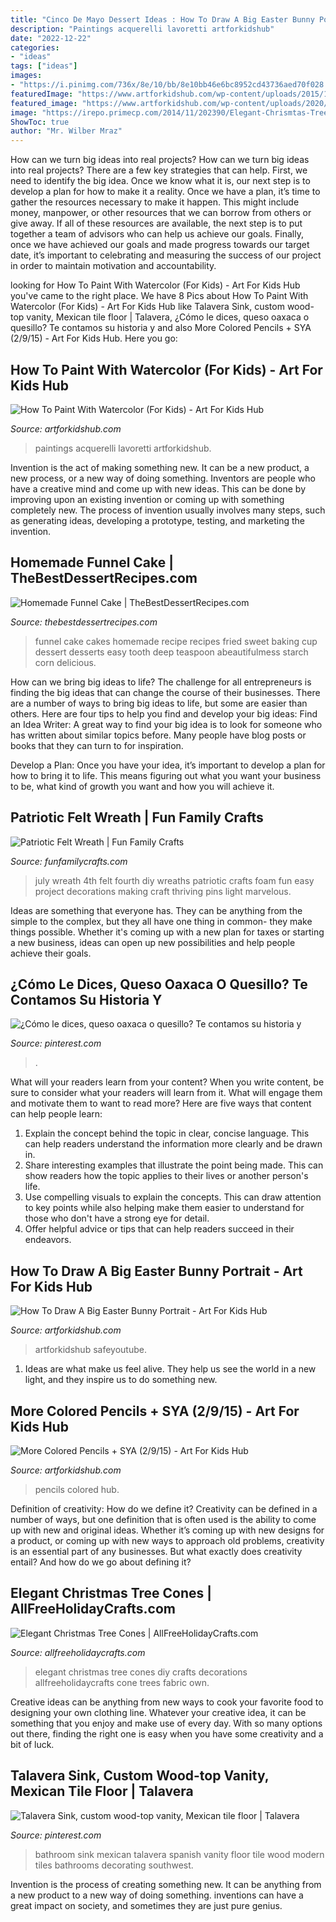 ```yaml
---
title: "Cinco De Mayo Dessert Ideas : How To Draw A Big Easter Bunny Portrait"
description: "Paintings acquerelli lavoretti artforkidshub"
date: "2022-12-22"
categories:
- "ideas"
tags: ["ideas"]
images:
- "https://i.pinimg.com/736x/8e/10/bb/8e10bb46e6bc8952cd43736aed70f028.jpg"
featuredImage: "https://www.artforkidshub.com/wp-content/uploads/2015/11/watercolor-leaf-feature.jpg"
featured_image: "https://www.artforkidshub.com/wp-content/uploads/2020/03/How-To-Draw-A-Big-Easter-Bunny-Head-thumbnail.jpg"
image: "https://irepo.primecp.com/2014/11/202390/Elegant-Chrismtas-Tree-Cones_ExtraLarge900_ID-805558.jpg?v=805558"
ShowToc: true
author: "Mr. Wilber Mraz"
---
```



How can we turn big ideas into real projects?
How can we turn big ideas into real projects? There are a few key strategies that can help. First, we need to identify the big idea. Once we know what it is, our next step is to develop a plan for how to make it a reality. Once we have a plan, it’s time to gather the resources necessary to make it happen. This might include money, manpower, or other resources that we can borrow from others or give away. If all of these resources are available, the next step is to put together a team of advisors who can help us achieve our goals. Finally, once we have achieved our goals and made progress towards our target date, it’s important to celebrating and measuring the success of our project in order to maintain motivation and accountability.

	

		
looking for How To Paint With Watercolor (For Kids) - Art For Kids Hub you've came to the right place. We have 8 Pics about How To Paint With Watercolor (For Kids) - Art For Kids Hub like Talavera Sink, custom wood-top vanity, Mexican tile floor | Talavera, ¿Cómo le dices, queso oaxaca o quesillo? Te contamos su historia y and also More Colored Pencils + SYA (2/9/15) - Art For Kids Hub. Here you go:
		
    
## How To Paint With Watercolor (For Kids) - Art For Kids Hub

<img loading=lazy src="https://www.artforkidshub.com/wp-content/uploads/2015/11/watercolor-leaf-feature.jpg" onerror="this.onerror=null;this.src='https://tse2.mm.bing.net/th?id=OIP.EIxbRoDdsQL9tLxwBNRzJAHaEI&amp;pid=15.1';" alt="How To Paint With Watercolor (For Kids) - Art For Kids Hub">

_Source: artforkidshub.com_

>paintings acquerelli lavoretti artforkidshub. 

	

Invention is the act of making something new. It can be a new product, a new process, or a new way of doing something. Inventors are people who have a creative mind and come up with new ideas. This can be done by improving upon an existing invention or coming up with something completely new. The process of invention usually involves many steps, such as generating ideas, developing a prototype, testing, and marketing the invention.

    
## Homemade Funnel Cake | TheBestDessertRecipes.com

<img loading=lazy src="https://irepo.primecp.com/2015/01/206000/funnel-cake_ExtraLarge800_ID-846542.jpg?v=846542" onerror="this.onerror=null;this.src='https://tse2.mm.bing.net/th?id=OIP.q3BsLAyIk7wKnX7VfgXlXQHaKl&amp;pid=15.1';" alt="Homemade Funnel Cake | TheBestDessertRecipes.com">

_Source: thebestdessertrecipes.com_

>funnel cake cakes homemade recipe recipes fried sweet baking cup dessert desserts easy tooth deep teaspoon abeautifulmess starch corn delicious. 

	

How can we bring big ideas to life?
The challenge for all entrepreneurs is finding the big ideas that can change the course of their businesses. There are a number of ways to bring big ideas to life, but some are easier than others. Here are four tips to help you find and develop your big ideas:
Find an Idea Writer: A great way to find your big idea is to look for someone who has written about similar topics before. Many people have blog posts or books that they can turn to for inspiration.

Develop a Plan: Once you have your idea, it’s important to develop a plan for how to bring it to life. This means figuring out what you want your business to be, what kind of growth you want and how you will achieve it.

    
## Patriotic Felt Wreath | Fun Family Crafts

<img loading=lazy src="http://funfamilycrafts.com/wp-content/uploads/2013/06/wreath.jpg" onerror="this.onerror=null;this.src='https://tse4.mm.bing.net/th?id=OIP.K09d1eIAC67RjkWRNJx69AHaFF&amp;pid=15.1';" alt="Patriotic Felt Wreath | Fun Family Crafts">

_Source: funfamilycrafts.com_

>july wreath 4th felt fourth diy wreaths patriotic crafts foam fun easy project decorations making craft thriving pins light marvelous. 

	

Ideas are something that everyone has. They can be anything from the simple to the complex, but they all have one thing in common- they make things possible. Whether it's coming up with a new plan for taxes or starting a new business, ideas can open up new possibilities and help people achieve their goals.

    
## ¿Cómo Le Dices, Queso Oaxaca O Quesillo? Te Contamos Su Historia Y

<img loading=lazy src="https://i.pinimg.com/736x/8e/10/bb/8e10bb46e6bc8952cd43736aed70f028.jpg" onerror="this.onerror=null;this.src='https://tse2.mm.bing.net/th?id=OIP.y7BnoSRgLhIXD05v8_BTqgHaE8&amp;pid=15.1';" alt="¿Cómo le dices, queso oaxaca o quesillo? Te contamos su historia y">

_Source: pinterest.com_

>. 

	

What will your readers learn from your content?
When you write content, be sure to consider what your readers will learn from it. What will engage them and motivate them to want to read more? Here are five ways that content can help people learn: 
1. Explain the concept behind the topic in clear, concise language. This can help readers understand the information more clearly and be drawn in.
2. Share interesting examples that illustrate the point being made. This can show readers how the topic applies to their lives or another person's life. 
3. Use compelling visuals to explain the concepts. This can draw attention to key points while also helping make them easier to understand for those who don't have a strong eye for detail. 
4. Offer helpful advice or tips that can help readers succeed in their endeavors.

    
## How To Draw A Big Easter Bunny Portrait - Art For Kids Hub

<img loading=lazy src="https://www.artforkidshub.com/wp-content/uploads/2020/03/How-To-Draw-A-Big-Easter-Bunny-Head-thumbnail.jpg" onerror="this.onerror=null;this.src='https://tse3.mm.bing.net/th?id=OIP.H9U68YGYSDESoX319h5fKwHaEJ&amp;pid=15.1';" alt="How To Draw A Big Easter Bunny Portrait - Art For Kids Hub">

_Source: artforkidshub.com_

>artforkidshub safeyoutube. 

	

1. Ideas are what make us feel alive. They help us see the world in a new light, and they inspire us to do something new.

    
## More Colored Pencils + SYA (2/9/15) - Art For Kids Hub

<img loading=lazy src="https://www.artforkidshub.com/wp-content/uploads/2015/02/colored-pencils-feature.jpg" onerror="this.onerror=null;this.src='https://tse2.mm.bing.net/th?id=OIP.3ee8U5l07SEjxkQP_ouetwHaEJ&amp;pid=15.1';" alt="More Colored Pencils + SYA (2/9/15) - Art For Kids Hub">

_Source: artforkidshub.com_

>pencils colored hub. 

	

Definition of creativity: How do we define it?
Creativity can be defined in a number of ways, but one definition that is often used is the ability to come up with new and original ideas. Whether it’s coming up with new designs for a product, or coming up with new ways to approach old problems, creativity is an essential part of any businesses. But what exactly does creativity entail? And how do we go about defining it?

    
## Elegant Christmas Tree Cones | AllFreeHolidayCrafts.com

<img loading=lazy src="https://irepo.primecp.com/2014/11/202390/Elegant-Chrismtas-Tree-Cones_ExtraLarge900_ID-805558.jpg?v=805558" onerror="this.onerror=null;this.src='https://tse3.mm.bing.net/th?id=OIP.5QcKMUL2WsuXF89Hj0ILMAHaLx&amp;pid=15.1';" alt="Elegant Christmas Tree Cones | AllFreeHolidayCrafts.com">

_Source: allfreeholidaycrafts.com_

>elegant christmas tree cones diy crafts decorations allfreeholidaycrafts cone trees fabric own. 

	

Creative ideas can be anything from new ways to cook your favorite food to designing your own clothing line. Whatever your creative idea, it can be something that you enjoy and make use of every day. With so many options out there, finding the right one is easy when you have some creativity and a bit of luck.

    
## Talavera Sink, Custom Wood-top Vanity, Mexican Tile Floor | Talavera

<img loading=lazy src="https://i.pinimg.com/736x/9f/d2/90/9fd2903cbc926481e33a0763f2fdc95d.jpg" onerror="this.onerror=null;this.src='https://tse4.mm.bing.net/th?id=OIP.S6e-F82X_bXRcIoSVE7vSAHaJ3&amp;pid=15.1';" alt="Talavera Sink, custom wood-top vanity, Mexican tile floor | Talavera">

_Source: pinterest.com_

>bathroom sink mexican talavera spanish vanity floor tile wood modern tiles bathrooms decorating southwest. 

	

Invention is the process of creating something new. It can be anything from a new product to a new way of doing something. inventions can have a great impact on society, and sometimes they are just pure genius.

